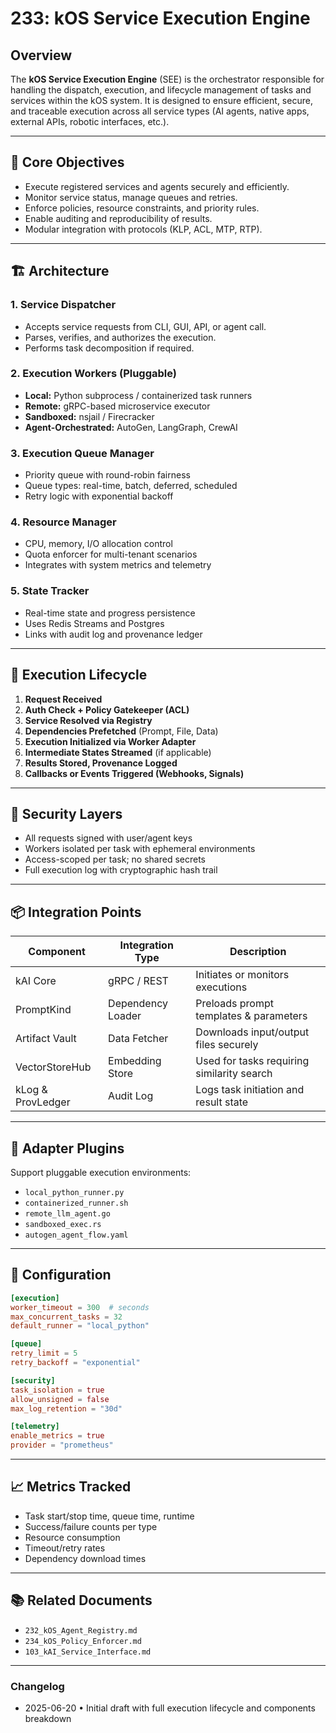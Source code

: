 # 233: kOS Service Execution Engine

## Overview

The **kOS Service Execution Engine** (SEE) is the orchestrator responsible for handling the dispatch, execution, and lifecycle management of tasks and services within the kOS system. It is designed to ensure efficient, secure, and traceable execution across all service types (AI agents, native apps, external APIs, robotic interfaces, etc.).

---

## 🧠 Core Objectives

- Execute registered services and agents securely and efficiently.
- Monitor service status, manage queues and retries.
- Enforce policies, resource constraints, and priority rules.
- Enable auditing and reproducibility of results.
- Modular integration with protocols (KLP, ACL, MTP, RTP).

---

## 🏗️ Architecture

### 1. **Service Dispatcher**

- Accepts service requests from CLI, GUI, API, or agent call.
- Parses, verifies, and authorizes the execution.
- Performs task decomposition if required.

### 2. **Execution Workers (Pluggable)**

- **Local:** Python subprocess / containerized task runners
- **Remote:** gRPC-based microservice executor
- **Sandboxed:** nsjail / Firecracker
- **Agent-Orchestrated:** AutoGen, LangGraph, CrewAI

### 3. **Execution Queue Manager**

- Priority queue with round-robin fairness
- Queue types: real-time, batch, deferred, scheduled
- Retry logic with exponential backoff

### 4. **Resource Manager**

- CPU, memory, I/O allocation control
- Quota enforcer for multi-tenant scenarios
- Integrates with system metrics and telemetry

### 5. **State Tracker**

- Real-time state and progress persistence
- Uses Redis Streams and Postgres
- Links with audit log and provenance ledger

---

## 🔁 Execution Lifecycle

1. **Request Received**
2. **Auth Check + Policy Gatekeeper (ACL)**
3. **Service Resolved via Registry**
4. **Dependencies Prefetched** (Prompt, File, Data)
5. **Execution Initialized via Worker Adapter**
6. **Intermediate States Streamed** (if applicable)
7. **Results Stored, Provenance Logged**
8. **Callbacks or Events Triggered (Webhooks, Signals)**

---

## 🔐 Security Layers

- All requests signed with user/agent keys
- Workers isolated per task with ephemeral environments
- Access-scoped per task; no shared secrets
- Full execution log with cryptographic hash trail

---

## 📦 Integration Points

| Component         | Integration Type  | Description                                |
| ----------------- | ----------------- | ------------------------------------------ |
| kAI Core          | gRPC / REST       | Initiates or monitors executions           |
| PromptKind        | Dependency Loader | Preloads prompt templates & parameters     |
| Artifact Vault    | Data Fetcher      | Downloads input/output files securely      |
| VectorStoreHub    | Embedding Store   | Used for tasks requiring similarity search |
| kLog & ProvLedger | Audit Log         | Logs task initiation and result state      |

---

## 🔌 Adapter Plugins

Support pluggable execution environments:

- `local_python_runner.py`
- `containerized_runner.sh`
- `remote_llm_agent.go`
- `sandboxed_exec.rs`
- `autogen_agent_flow.yaml`

---

## 📁 Configuration

```toml
[execution]
worker_timeout = 300  # seconds
max_concurrent_tasks = 32
default_runner = "local_python"

[queue]
retry_limit = 5
retry_backoff = "exponential"

[security]
task_isolation = true
allow_unsigned = false
max_log_retention = "30d"

[telemetry]
enable_metrics = true
provider = "prometheus"
```

---

## 📈 Metrics Tracked

- Task start/stop time, queue time, runtime
- Success/failure counts per type
- Resource consumption
- Timeout/retry rates
- Dependency download times

---

## 📚 Related Documents

- `232_kOS_Agent_Registry.md`
- `234_kOS_Policy_Enforcer.md`
- `103_kAI_Service_Interface.md`

---

### Changelog

- 2025-06-20 • Initial draft with full execution lifecycle and components breakdown

